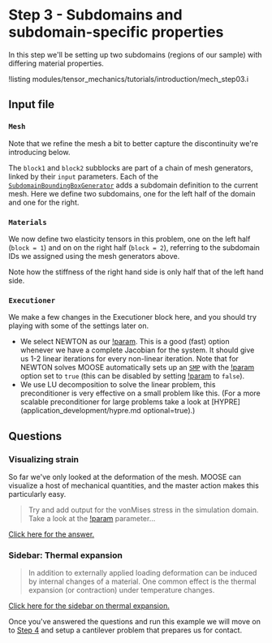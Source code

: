 # Step 3 - Subdomains and subdomain-specific properties

In this step we'll be setting up two subdomains (regions of our sample) with
differing material properties.

!listing modules/tensor_mechanics/tutorials/introduction/mech_step03.i

## Input file

### `Mesh`

Note that we refine the mesh a bit to better capture the discontinuity we're
introducing below.

The `block1` and `block2` subblocks are part of a chain of mesh generators,
linked by their `input` parameters. Each of the
[`SubdomainBoundingBoxGenerator`](framework:SubdomainBoundingBoxGenerator.md) adds a
subdomain definition to the current mesh. Here we define two subdomains, one for
the left half of the domain and one for the right.

### `Materials`

We now define two elasticity tensors in this problem, one on the left half
(`block = 1`) and on on the right half (`block = 2`), referring to the subdomain
IDs we assigned using the mesh generators above.

Note how the stiffness of the right hand side is only half that of the left hand side.

### `Executioner`

We make a few changes in the Executioner block here, and you should try playing with some of the settings later on.

- We select NEWTON as our [!param](/Executioner/Transient/solve_type). This is a good (fast) option whenever we have a complete Jacobian for the system. It should give us 1-2 linear iterations for every non-linear iteration. Note that for NEWTON solves MOOSE automatically sets up an [`SMP`](framework:SingleMatrixPreconditioner.md) with the [!param](/Preconditioning/SMP/full) option set to `true` (this can be disabled by setting [!param](/Executioner/auto_preconditioning) to `false`).
- We use LU decomposition to solve the linear problem, this preconditioner is very effective on a small problem like this. (For a more scalable preconditioner for large problems take a look at [HYPRE](application_development/hypre.md optional=true).)

## Questions

### Visualizing strain

So far we've only looked at the deformation of the mesh. MOOSE can visualize a
host of mechanical quantities, and the master action makes this particularly
easy.

> Try and add output for the vonMises stress in the simulation domain. Take a
> look at the
> [!param](/Modules/TensorMechanics/Master/TensorMechanicsAction/generate_output)
> parameter...

[Click here for the answer.](tensor_mechanics/tutorials/introduction/answer03a.md)

### Sidebar: Thermal expansion

> In addition to externally applied loading deformation can be induced by
> internal changes of a material. One common effect is the thermal expansion (or
> contraction) under temperature changes.

[Click here for the sidebar on thermal expansion.](tensor_mechanics/tutorials/introduction/step03a.md)

Once you've answered the questions and run this example we will move on to
[Step 4](tensor_mechanics/tutorials/introduction/step04.md) and setup a cantilever problem that prepares us
for contact.
